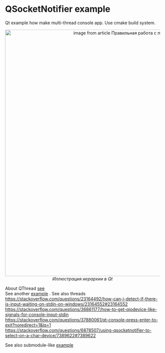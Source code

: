 # QSocketNotifier example
 Qt example how make multi-thread console app.
 Use cmake build system.


<p align="center">
  <img alt="image from article Правильная работа с потоками в Qt" src="https://habrastorage.org/webt/zs/py/t2/zspyt2yti1t8-mr6k708rer0rao.png" width="800">
  <br>
    <em>Иллюстрация иерархии в Qt</em>
</p>

About QThread [see](https://www.toptal.com/qt/qt-multithreading-c-plus-plus)  
See another [example](https://gist.github.com/gjorquera/2576569) .
See also threads 
https://stackoverflow.com/questions/23164492/how-can-i-detect-if-there-is-input-waiting-on-stdin-on-windows/23164552#23164552
https://stackoverflow.com/questions/36861177/how-to-get-qiodevice-like-signals-for-console-input-stdin
https://stackoverflow.com/questions/37880061/qt-console-press-enter-to-exit?noredirect=1&lq=1
https://stackoverflow.com/questions/6878507/using-qsocketnotifier-to-select-on-a-char-device/7389622#7389622

See also submodule-like [example](https://github.com/juangburgos/QConsoleListener)
